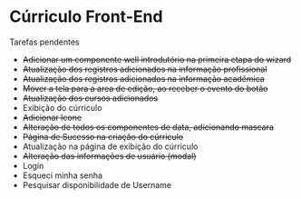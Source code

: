 Cúrriculo Front-End
======

Tarefas pendentes

+ ~~Adicionar um componente well introdutório na primeira etapa do wizard~~
+ ~~Atualização dos registros adicionados na informação profissional~~
+ ~~Atualização dos registros adicionados na informação acadêmica~~
+ ~~Mover a tela para a area de edição, ao receber o evento do botão~~
+ ~~Atualização dos cursos adicionados~~
+ Exibição do cúrriculo
+ ~~Adicionar Icone~~
+ ~~Alteração de todos os componentes de data, adicionando mascara~~
+ ~~Página de Sucesso na criação do cúrriculo~~
+ Atualização na página de exibição do cúrriculo
+ ~~Alteração das informações de usuário (modal)~~
+ Login
+ Esqueci minha senha
+ Pesquisar disponibilidade de Username
